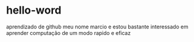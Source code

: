 # hello-word
aprendizado de github
meu nome marcio e estou bastante interessado em aprender computação de um modo rapido e  eficaz

